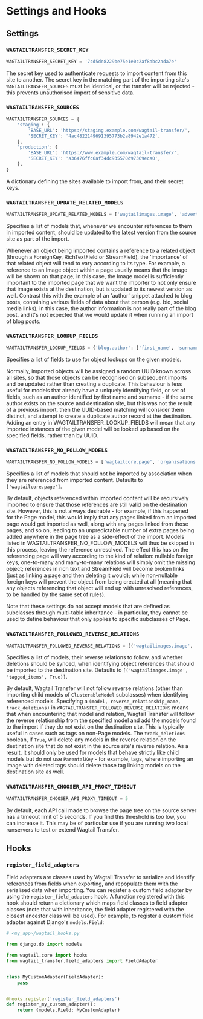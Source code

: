 # Settings and Hooks

## Settings

### `WAGTAILTRANSFER_SECRET_KEY`

```python
WAGTAILTRANSFER_SECRET_KEY = '7cd5de8229be75e1e0c2af8abc2ada7e'
```

The secret key used to authenticate requests to import content from this site to another. The secret key in the 
matching part of the importing site's `WAGTAILTRANSFER_SOURCES` must be identical, or the transfer will be rejected - 
this prevents unauthorised import of sensitive data. 

### `WAGTAILTRANSFER_SOURCES`

```python
WAGTAILTRANSFER_SOURCES = {
    'staging': {
        'BASE_URL': 'https://staging.example.com/wagtail-transfer/',
        'SECRET_KEY': '4ac4822149691395773b2a8942e1a472',
    },
    'production': {
        'BASE_URL': 'https://www.example.com/wagtail-transfer/',
        'SECRET_KEY': 'a36476ffc6af34dc935570d97369eca0',
    },
}
```

A dictionary defining the sites available to import from, and their secret keys.

### `WAGTAILTRANSFER_UPDATE_RELATED_MODELS`

```python
WAGTAILTRANSFER_UPDATE_RELATED_MODELS = ['wagtailimages.image', 'adverts.advert']
```

Specifies a list of models that, whenever we encounter references to them in imported content, should be updated to the 
latest version from the source site as part of the import.

Whenever an object being imported contains a reference to a related object (through a ForeignKey, RichTextField or 
StreamField), the 'importance' of that related object will tend to vary according to its type. For example, a reference 
to an Image object within a page usually means that the image will be shown on that page; in this case, the Image model 
is sufficiently important to the imported page that we want the importer to not only ensure that image exists at the 
destination, but is updated to its newest version as well. Contrast this with the example of an 'author' snippet 
attached to blog posts, containing various fields of data about that person (e.g. bio, social media links); in this 
case, the author information is not really part of the blog post, and it's not expected that we would update it when 
running an import of blog posts.

### `WAGTAILTRANSFER_LOOKUP_FIELDS`

```python
WAGTAILTRANSFER_LOOKUP_FIELDS = {'blog.author': ['first_name', 'surname']}
```

Specifies a list of fields to use for object lookups on the given models.

Normally, imported objects will be assigned a random UUID known across all sites, so that those objects can be 
recognised on subsequent imports and be updated rather than creating a duplicate. This behaviour is less useful for 
models that already have a uniquely identifying field, or set of fields, such as an author identified by first name 
and surname - if the same author exists on the source and destination site, but this was not the result of a previous 
import, then the UUID-based matching will consider them distinct, and attempt to create a duplicate author record at the 
destination. Adding an entry in WAGTAILTRANSFER_LOOKUP_FIELDS will mean that any imported instances of the given model 
will be looked up based on the specified fields, rather than by UUID.


### `WAGTAILTRANSFER_NO_FOLLOW_MODELS`

```python
WAGTAILTRANSFER_NO_FOLLOW_MODELS = ['wagtailcore.page', 'organisations.Company']
```

Specifies a list of models that should not be imported by association when they are referenced from imported content. 
Defaults to `['wagtailcore.page']`.

By default, objects referenced within imported content will be recursively imported to ensure that those references are 
still valid on the destination site. However, this is not always desirable - for example, if this happened for the Page 
model, this would imply that any pages linked from an imported page would get imported as well, along with any pages 
linked from those pages, and so on, leading to an unpredictable number of extra pages being added anywhere in the page 
tree as a side-effect of the import. Models listed in WAGTAILTRANSFER_NO_FOLLOW_MODELS will thus be skipped in this 
process, leaving the reference unresolved. The effect this has on the referencing page will vary according to the kind 
of relation: nullable foreign keys, one-to-many and many-to-many relations will simply omit the missing object; 
references in rich text and StreamField will become broken links (just as linking a page and then deleting it would); 
while non-nullable foreign keys will prevent the object from being created at all (meaning that any objects referencing 
that object will end up with unresolved references, to be handled by the same set of rules).

Note that these settings do not accept models that are defined as subclasses through multi-table inheritance - in 
particular, they cannot be used to define behaviour that only applies to specific subclasses of Page.


### `WAGTAILTRANSFER_FOLLOWED_REVERSE_RELATIONS`

```python
WAGTAILTRANSFER_FOLLOWED_REVERSE_RELATIONS = [('wagtailimages.image', 'tagged_items', True)]
```

Specifies a list of models, their reverse relations to follow, and whether deletions should be synced, when identifying object references that should be imported to the destination site. Defaults to `[('wagtailimages.image', 'tagged_items', True)]`.

By default, Wagtail Transfer will not follow reverse relations (other than importing child models of `ClusterableModel` subclasses) when identifying referenced models. Specifying a `(model, reverse_relationship_name, track_deletions)` in `WAGTAILTRANSFER_FOLLOWED_REVERSE_RELATIONS` means that when
encountering that model and relation, Wagtail Transfer will follow the reverse relationship from the specified model and add the models found to the import if they do not exist on the destination site. This is typically useful in cases such as tags on non-Page models. The `track_deletions` boolean,
if `True`, will delete any models in the reverse relation on the destination site that do not exist in the source site's reverse relation. As a result,
it should only be used for models that behave strictly like child models but do not use `ParentalKey` - for example, tags, where importing an image with deleted tags should delete those tag linking models on the destination site as well.


### `WAGTAILTRANSFER_CHOOSER_API_PROXY_TIMEOUT`

```python
WAGTAILTRANSFER_CHOOSER_API_PROXY_TIMEOUT = 5
```

  By default, each API call made to browse the page tree on the source server has a timeout limit of 5 seconds. If you find this threshold is too low, you can increase it. This may be of particular use if you are running two local runservers to test or extend Wagtail Transfer.


## Hooks

### `register_field_adapters`

Field adapters are classes used by Wagtail Transfer to serialize and identify references from fields when exporting,
and repopulate them with the serialised data when importing. You can register a custom field adapter by using the
`register_field_adapters` hook. A function registered with this hook should return a dictionary which maps field classes
to field adapter classes (note that with inheritance, the field adapter registered with the closest ancestor class will be used).
For example, to register a custom field adapter against Django's `models.Field`:

```python
# <my_app>/wagtail_hooks.py

from django.db import models

from wagtail.core import hooks
from wagtail_transfer.field_adapters import FieldAdapter


class MyCustomAdapter(FieldAdapter):
    pass


@hooks.register('register_field_adapters')
def register_my_custom_adapter():
    return {models.Field: MyCustomAdapter}

```
